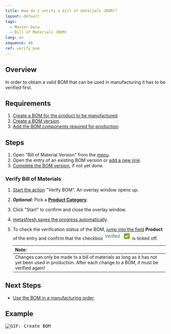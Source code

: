 ```yaml
---
title: How do I verify a bill of materials (BOM)?
layout: default
tags:
  - Master Data
  - Bill of Materials (BOM)
lang: en
sequence: 40
ref: verify_bom
---
```


## Overview
In order to obtain a valid BOM that can be used in manufacturing it has to be verified first.

## Requirements
1. [Create a BOM for the product to be manufactured](Create_BOM).
1. [Create a BOM version](create_bom_version).
1. [Add the BOM components required for production](add_bom_components).

## Steps
1. Open "Bill of Material Version" from the [menu](Menu).
1. Open the entry of an existing BOM version or [add a new one](...).
1. [Complete the BOM version](DocumentProcessingComplete), if not yet done.

### Verify Bill of Materials
1. [Start the action](StartAction#actions-menu) "Verify BOM". An overlay window opens up.
1. ***Optional:*** Pick a [**Product Category**](NewProductCategory).
1. Click "Start" to confirm and close the overlay window.
1. [metasfresh saves the progress automatically](Saveindicator).
1. To check the verification status of the BOM, [jump into the field](Jumpto) **Product** of the entry and confirm that the checkbox <kbd><img src="assets/BOM_product_verified.png" alt="Verified='Y'"></kbd> is ticked off.

    | **Note:** |
    | :--- |
    | Changes can only be made to a bill of materials as long as it has not yet been used in production. After each change to a BOM, it must be verified again! |

## Next Steps
- [Use the BOM in a manufacturing order](NewManufacturingOrder).

## Example
<kbd><img src="assets/Create_BOM.gif" alt="GIF: Create BOM"></kbd>
